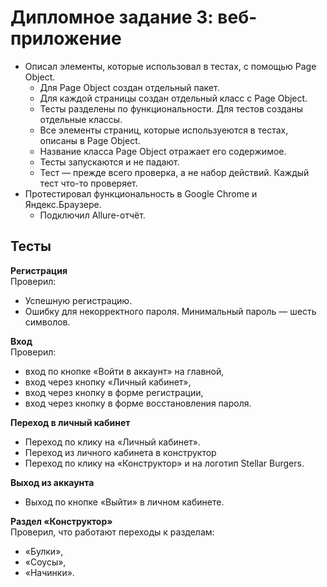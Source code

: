 # Дипломное задание 3: веб-приложение

- Описал элементы, которые использовал в тестах, с помощью Page Object.
   - Для Page Object создан отдельный пакет.
   - Для каждой страницы создан отдельный класс с Page Object.
   - Тесты разделены по функциональности. Для тестов созданы отдельные классы.
   - Все элементы страниц, которые используеются в тестах, описаны в Page Object.
   - Название класса Page Object отражает его содержимое.
   - Тесты запускаются и не падают.
   - Тест — прежде всего проверка, а не набор действий. Каждый тест что-то проверяет.
- Протестировал функциональность в Google Chrome и Яндекс.Браузере. 
   - Подключил Allure-отчёт.

## Тесты

**Регистрация** <br>
Проверил:
- Успешную регистрацию.
- Ошибку для некорректного пароля. Минимальный пароль — шесть символов. 

**Вход** <br>
Проверил:
- вход по кнопке «Войти в аккаунт» на главной,
- вход через кнопку «Личный кабинет»,
- вход через кнопку в форме регистрации,
- вход через кнопку в форме восстановления пароля.

**Переход в личный кабинет** <br>
- Переход по клику на «Личный кабинет».
- Переход из личного кабинета в конструктор
- Переход по клику на «Конструктор» и на логотип Stellar Burgers.

**Выход из аккаунта** <br>
- Выход по кнопке «Выйти» в личном кабинете.

**Раздел «Конструктор»** <br>
Проверил, что работают переходы к разделам:
- «Булки»,
- «Соусы»,
- «Начинки».
